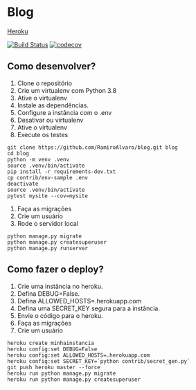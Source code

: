 # Blog

[Heroku](https://blog-ramiroalvaro.herokuapp.com/blog/)

[![Build Status](https://travis-ci.org/RamiroAlvaro/blog.svg?branch=master)](https://travis-ci.org/RamiroAlvaro/blog)
[![codecov](https://codecov.io/gh/RamiroAlvaro/blog/branch/master/graph/badge.svg)](https://codecov.io/gh/RamiroAlvaro/blog)


## Como desenvolver?

1. Clone o repositório
2. Crie um virtualenv com Python 3.8
3. Ative o virtualenv
4. Instale as dependências.
5. Configure a instância com o .env
6. Desativar ou virtualenv
7. Ative o virtualenv
8. Execute os testes

```console
git clone https://github.com/RamiroAlvaro/blog.git blog
cd blog
python -m venv .venv
source .venv/bin/activate
pip install -r requirements-dev.txt
cp contrib/env-sample .env
deactivate
source .venv/bin/activate
pytest mysite --cov=mysite
```

1. Faça as migrações
2. Crie um usuário
3. Rode o servidor local

```console
python manage.py migrate
python manage.py createsuperuser
python manage.py runserver
```

## Como fazer o deploy?

1. Crie uma instância no heroku.
2. Defina DEBUG=False.
3. Defina ALLOWED_HOSTS=.herokuapp.com
4. Defina uma SECRET_KEY segura para a instância.
5. Envie o código para o heroku.
6. Faça as migrações
7. Crie um usuário

```console
heroku create minhainstancia
heroku config:set DEBUG=False
heroku config:set ALLOWED_HOSTS=.herokuapp.com
heroku config:set SECRET_KEY=`python contrib/secret_gen.py`
git push heroku master --force
heroku run python manage.py migrate
heroku run python manage.py createsuperuser
```